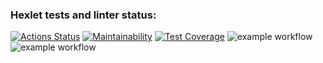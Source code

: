 ### Hexlet tests and linter status:
[![Actions Status](https://github.com/aedev/java-project-lvl1/workflows/hexlet-check/badge.svg)](https://github.com/aedev/java-project-lvl1/actions)
[![Maintainability](https://api.codeclimate.com/v1/badges/a99a88d28ad37a79dbf6/maintainability)](https://codeclimate.com/github/codeclimate/codeclimate/maintainability)
[![Test Coverage](https://api.codeclimate.com/v1/badges/a99a88d28ad37a79dbf6/test_coverage)](https://codeclimate.com/github/codeclimate/codeclimate/test_coverage)
![example workflow](https://github.com/aedev/java-project-lvl1/actions/workflows/hexlet-check.yml/badge.svg)
![example workflow](https://github.com/aedev/java-project-lvl1/actions/workflows/build.yml/badge.svg)
